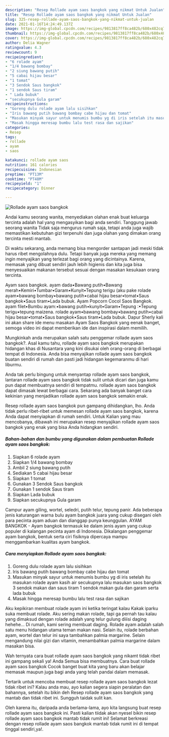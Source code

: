 ```yaml
---
description: "Resep Rollade ayam saos bangkok yang nikmat Untuk Jualan"
title: "Resep Rollade ayam saos bangkok yang nikmat Untuk Jualan"
slug: 325-resep-rollade-ayam-saos-bangkok-yang-nikmat-untuk-jualan
date: 2021-01-16T14:24:49.137Z
image: https://img-global.cpcdn.com/recipes/9813817ff8ca482b/680x482cq70/rollade-ayam-saos-bangkok-foto-resep-utama.jpg
thumbnail: https://img-global.cpcdn.com/recipes/9813817ff8ca482b/680x482cq70/rollade-ayam-saos-bangkok-foto-resep-utama.jpg
cover: https://img-global.cpcdn.com/recipes/9813817ff8ca482b/680x482cq70/rollade-ayam-saos-bangkok-foto-resep-utama.jpg
author: Delia Wagner
ratingvalue: 4.3
reviewcount: 9
recipeingredient:
- "6 rolade ayam"
- "1/4 bawang bombay"
- "2 siung bawang putih"
- "5 cabai hijau besar"
- "1 tomat"
- "3 Sendok Saus bangkok"
- "1 sendok Saus tiram"
- " Lada bubuk"
- "secukupnya Gula garam"
recipeinstructions:
- "Goreng dulu rolade ayam lalu sisihkan"
- "Iris bawang putih bawang bombay cabe hijau dan tomat"
- "Masukan minyak sayur untuk menumis bumbu yg di iris setelah itu masukan rolade ayam kasih air secukupnya lalu masukan saos bangkok 3 sendok makan dan saus tiram 1 sendok makan gula dan garam serta lada bubuk"
- "Masak hingga meresap bumbu lalu test rasa dan sajikan"
categories:
- Resep
tags:
- rollade
- ayam
- saos

katakunci: rollade ayam saos 
nutrition: 161 calories
recipecuisine: Indonesian
preptime: "PT13M"
cooktime: "PT48M"
recipeyield: "1"
recipecategory: Dinner

---
```



![Rollade ayam saos bangkok](https://img-global.cpcdn.com/recipes/9813817ff8ca482b/680x482cq70/rollade-ayam-saos-bangkok-foto-resep-utama.jpg)

Andai kamu seorang wanita, menyediakan olahan enak buat keluarga tercinta adalah hal yang mengasyikan bagi anda sendiri. Tanggung jawab seorang  wanita Tidak saja mengurus rumah saja, tetapi anda juga wajib memastikan kebutuhan gizi terpenuhi dan juga olahan yang dimakan orang tercinta mesti mantab.

Di waktu  sekarang, anda memang bisa mengorder santapan jadi meski tidak harus ribet mengolahnya dulu. Tetapi banyak juga mereka yang memang ingin menyajikan yang terlezat bagi orang yang dicintainya. Karena, memasak yang dibuat sendiri jauh lebih higienis dan kita juga bisa menyesuaikan makanan tersebut sesuai dengan masakan kesukaan orang tercinta. 

Ayam saos bangkok. ayam dada•Bawang putih•Bawang merah•Kemiri•Tumbar•Garam•Kunyit•Tepung terigu (aku pake rolade ayam•bawang bombay•bawang putih•cabai hijau besar•tomat•Saus bangkok•Saus tiram•Lada bubuk. Ayam Popcorn Cocol Saos Bangkok. ayam filet•Bumbu ayam:•bawang putih•kunyit•Garam•Tepung :•Tepung terigu•tepung maizena. rolade ayam•bawang bombay•bawang putih•cabai hijau besar•tomat•Saus bangkok•Saus tiram•Lada bubuk. Dapur Sherly kali ini akan share ide menu masakan Ayam Saos Bangkok yang eenak banget, semoga video ini dapat memberikan ide dan inspirasi dalam memilih.

Mungkinkah anda merupakan salah satu penggemar rollade ayam saos bangkok?. Asal kamu tahu, rollade ayam saos bangkok merupakan hidangan khas di Nusantara yang kini disukai oleh orang-orang di berbagai tempat di Indonesia. Anda bisa menyajikan rollade ayam saos bangkok buatan sendiri di rumah dan pasti jadi hidangan kegemaranmu di hari liburmu.

Anda tak perlu bingung untuk menyantap rollade ayam saos bangkok, lantaran rollade ayam saos bangkok tidak sulit untuk dicari dan juga kamu pun dapat membuatnya sendiri di tempatmu. rollade ayam saos bangkok dapat dimasak lewat berbagai cara. Sekarang ada banyak banget cara kekinian yang menjadikan rollade ayam saos bangkok semakin enak.

Resep rollade ayam saos bangkok pun gampang dihidangkan, lho. Anda tidak perlu ribet-ribet untuk memesan rollade ayam saos bangkok, karena Anda dapat menyiapkan di rumah sendiri. Untuk Kalian yang mau mencobanya, dibawah ini merupakan resep menyajikan rollade ayam saos bangkok yang enak yang bisa Anda hidangkan sendiri.

<!--inarticleads1-->

##### Bahan-bahan dan bumbu yang digunakan dalam pembuatan Rollade ayam saos bangkok:

1. Siapkan 6 rolade ayam
1. Siapkan 1/4 bawang bombay
1. Ambil 2 siung bawang putih
1. Sediakan 5 cabai hijau besar
1. Siapkan 1 tomat
1. Gunakan 3 Sendok Saus bangkok
1. Gunakan 1 sendok Saus tiram
1. Siapkan  Lada bubuk
1. Siapkan secukupnya Gula garam


Campur ayam giling, wortel, seledri, putih telur, tepung panir. Ada beberapa jenis katurangan warna bulu ayam bangkok juara yang cukup disegani oleh para pecinta ayam aduan dan dianggap punya keunggulan. AYAM BANGKOK - Ayam bangkok termasuk ke dalam jenis ayam yang cukup populer di kalangan pecinta ayam di Indonesia. Dikalangan penggemar ayam bangkok, bentuk serta ciri fisiknya dipercaya mampu menggambarkan kualitas ayam bangkok. 

<!--inarticleads2-->

##### Cara menyiapkan Rollade ayam saos bangkok:

1. Goreng dulu rolade ayam lalu sisihkan
1. Iris bawang putih bawang bombay cabe hijau dan tomat
1. Masukan minyak sayur untuk menumis bumbu yg di iris setelah itu masukan rolade ayam kasih air secukupnya lalu masukan saos bangkok 3 sendok makan dan saus tiram 1 sendok makan gula dan garam serta lada bubuk
1. Masak hingga meresap bumbu lalu test rasa dan sajikan


Aku kepikiran membuat rolade ayam ini ketika teringat kalau Kakak iparku suka membuat rolade. Aku sering makan rolade, tapi ga pernah tau kalau yang dimaksud dengan rolade adalah yang telur gulung diiisi daging hehehe… Di rumah, kami sering membuat daging. Rolade ayam adalah salah satu menu hidangan utama teman makan nasi. Selain itu, rolade berbahan ayam, wortel dan telur ini saya tambahkan palmia margarine. Selain mengandung nilai gizi dan vitamin, menambahkan palmia margarine dalam masakan bisa. 

Wah ternyata cara buat rollade ayam saos bangkok yang nikamt tidak ribet ini gampang sekali ya! Anda Semua bisa membuatnya. Cara buat rollade ayam saos bangkok Cocok banget buat kita yang baru akan belajar memasak maupun juga bagi anda yang telah pandai dalam memasak.

Tertarik untuk mencoba membuat resep rollade ayam saos bangkok lezat tidak ribet ini? Kalau anda mau, ayo kalian segera siapin peralatan dan bahannya, setelah itu bikin deh Resep rollade ayam saos bangkok yang mantab dan tidak ribet ini. Sungguh taidak sulit kan. 

Oleh karena itu, daripada anda berlama-lama, ayo kita langsung buat resep rollade ayam saos bangkok ini. Pasti kalian tiidak akan nyesel bikin resep rollade ayam saos bangkok mantab tidak rumit ini! Selamat berkreasi dengan resep rollade ayam saos bangkok mantab tidak rumit ini di tempat tinggal sendiri,ya!.


